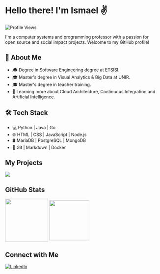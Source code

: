 # Hello there! I'm Ismael ✌️

![Profile Views](https://komarev.com/ghpvc/?username=ipererol&color=blue)

I'm a computer systems and programming professor with a passion for open source and social impact projects. Welcome to my GitHub profile!

## 👾 About Me

- 🎓 Degree in Software Engineering degree at ETSISI.
- 🎓 Master's degree in Visual Analytics & Big Data at UNIR.
- 🎓 Master's degree in teacher training.
- 🌱 Learning more about Cloud Architecture, Continuous Integration and Artificial Intelligence.

## 🛠  Tech Stack

- 💻 Python | Java | Go
- 🌐 HTML | CSS | JavaScript | Node.js
- 🛢 MaríaDB | PostgreSQL | MongoDB
- 🔧 Git | Markdown | Docker

## My Projects

<a href="https://github.com/ipererol/ipererol">
  <img align="center" src="https://github-readme-stats.vercel.app/api/pin/?username=ipererol&repo=ipererol&theme=transparent" />
</a>



## GitHub Stats

<img height=140 align="center" src="https://github-readme-stats.vercel.app/api?username=ipererol&show_icons=true&theme=transparent" /> <img height=130 align="center" src="https://github-readme-stats.vercel.app/api/top-langs/?username=ipererol&layout=compact&theme=transparent" />

## Connect with Me
[![LinkedIn](https://img.shields.io/badge/LinkedIn-Ismael%20P%C3%A9rez%20Rold%C3%A1n-blue?style=flat-square&logo=linkedin)](https://www.linkedin.com/in/iperz/)